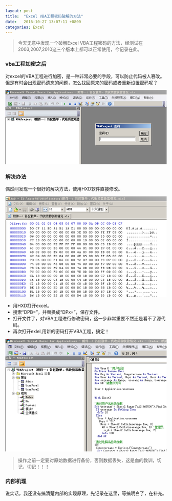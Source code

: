 ```yaml
---
layout: post
title:	"Excel VBA工程密码破解的方法"
date:	2016-10-27 13:07:11 +0800
categories:	Excel
---
```


> 今天无意中发现一个破解Excel VBA工程密码的方法，经测试在2003,2007,2010这三个版本上都可以正常使用，今记录在此。

### vba工程加密之后

 对excel的VBA工程进行加密，是一种非常必要的手段，可以防止代码被人篡改。但是有时会出现密码遗忘的问题，怎么找回原来的密码或者重新设置密码呢？

 ![](/image/vba1.PNG)

### 解决办法

 偶然间发现一个很好的解决方法，使用HXD软件直接修改。

 ![](/image/VBA2.PNG)

 + 用HXD打开excel。
 + 搜索“DPB=”，并替换成“DPx=”，保存文件。
 + 打开文件了，对VBA工程进行修改密码，这一步非常重要不然还是看不了源代码。
 + 再次打开exlel,用新的密码打开VBA工程，搞定！

 ![](/image/VBA3.PNG)

>  操作之前一定要对原始数据进行备份，否则数据丢失，这是血的教训，切记，切记！！！

### 内部机理

 说实话，我还没有搞清楚内部的实现原理，先记录在这里，等搞明白了，在补充。